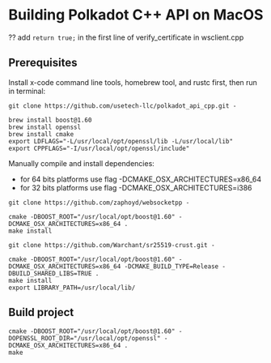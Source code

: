 # Building Polkadot C++ API on MacOS




?? add `return true;` in the first line of verify_certificate in wsclient.cpp



## Prerequisites

Install x-code command line tools, homebrew tool, and rustc first, then run in terminal:

```
git clone https://github.com/usetech-llc/polkadot_api_cpp.git ‑

brew install boost@1.60
brew install openssl
brew install cmake
export LDFLAGS="-L/usr/local/opt/openssl/lib -L/usr/local/lib"
export CPPFLAGS="-I/usr/local/opt/openssl/include"
```

Manually compile and install dependencies:
- for 64 bits platforms use flag -DCMAKE_OSX_ARCHITECTURES=x86_64
- for 32 bits platforms use flag  -DCMAKE_OSX_ARCHITECTURES=i386

```
git clone https://github.com/zaphoyd/websocketpp ‑

cmake -DBOOST_ROOT="/usr/local/opt/boost@1.60" -DCMAKE_OSX_ARCHITECTURES=x86_64 .
make install

git clone https://github.com/Warchant/sr25519-crust.git ‑

cmake -DBOOST_ROOT="/usr/local/opt/boost@1.60" -DCMAKE_OSX_ARCHITECTURES=x86_64 -DCMAKE_BUILD_TYPE=Release -DBUILD_SHARED_LIBS=TRUE .
make install
export LIBRARY_PATH=/usr/local/lib/
```

## Build project
```
cmake -DBOOST_ROOT="/usr/local/opt/boost@1.60" -DOPENSSL_ROOT_DIR="/usr/local/opt/openssl" -DCMAKE_OSX_ARCHITECTURES=x86_64 .
make
```
